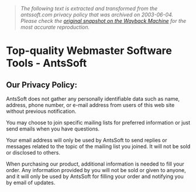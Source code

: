 > *The following text is extracted and transformed from the antssoft.com privacy policy that was archived on 2003-06-04. Please check the [original snapshot on the Wayback Machine](https://web.archive.org/web/20030604182937id_/http%3A//antssoft.com/privacy.htm) for the most accurate reproduction.*

# Top-quality Webmaster Software Tools - AntsSoft

## Our Privacy Policy:

AntsSoft does not gather any personally identifiable data such as name, address, phone number, or e-mail address from users of this web site without previous notification.

You may choose to join specific mailing lists for preferred information or just send emails when you have questions.

Your email address will only be used by AntsSoft to send replies or messages related to the topic of the mailing list you joined. It will not be sold or disclosed to others.

When purchasing our product, additional information is needed to fill your order. Any information provided by you will not be sold or given to anyone, and it will only be used by AntsSoft for filling your order and notifying you by email of updates.

  

